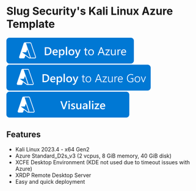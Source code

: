 # Slug Security's Kali Linux Azure Template

[![Deploy To Azure](https://raw.githubusercontent.com/Azure/azure-quickstart-templates/master/1-CONTRIBUTION-GUIDE/images/deploytoazure.svg?sanitize=true)](https://portal.azure.com/#create/Microsoft.Template/uri/https%3A%2F%2Fraw.githubusercontent.com%2FSlugSecurity%2FAzure-Kali-Quickstart%2Fmain%2Fazuredeploy.json)
[![Deploy To Azure US Gov](https://raw.githubusercontent.com/Azure/azure-quickstart-templates/master/1-CONTRIBUTION-GUIDE/images/deploytoazuregov.svg?sanitize=true)](https://portal.azure.us/#create/Microsoft.Template/uri/https%3A%2F%2Fraw.githubusercontent.com%2FSlugSecurity%2FAzure-Kali-Quickstart%2Fmain%2Fazuredeploy.json)
[![Visualize](https://raw.githubusercontent.com/Azure/azure-quickstart-templates/master/1-CONTRIBUTION-GUIDE/images/visualizebutton.svg?sanitize=true)](http://armviz.io/#/?load=https%3A%2F%2Fraw.githubusercontent.com%2FSlugSecurity%2FAzure-Kali-Quickstart%2Fmain%2Fazuredeploy.json)

## Features
- Kali Linux 2023.4 - x64 Gen2
- Azure Standard_D2s_v3 (2 vcpus, 8 GiB memory, 40 GiB disk)
- XCFE Desktop Environment (KDE not used due to timeout issues with Azure)
- XRDP Remote Desktop Server
- Easy and quick deployment